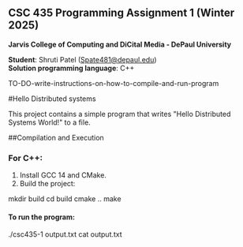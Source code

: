 ## CSC 435 Programming Assignment 1 (Winter 2025)
**Jarvis College of Computing and DiCital Media - DePaul University**

**Student**: Shruti Patel (Spate481@depaul.edu)  
**Solution programming language**: C++

TO-DO-write-instructions-on-how-to-compile-and-run-program


#Hello Distributed systems

This project contains a simple program that writes "Hello Distributed Systems World!" to a file.


##Compilation and Execution

### For C++:
1. Install GCC 14 and CMake.
2. Build the project:

mkdir build
cd build
cmake ..
make

#### To run the program:

./csc435-1 output.txt
cat output.txt
